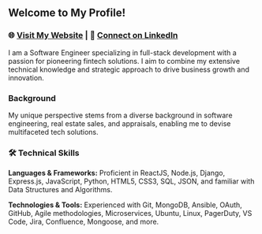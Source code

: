 ## Welcome to My Profile!

### 🌐 [Visit My Website](http://levonalshabi.com) | 🔗 [Connect on LinkedIn](https://www.linkedin.com/in/lalshabi/)

I am a Software Engineer specializing in full-stack development with a passion for pioneering fintech solutions. I aim to combine my extensive technical knowledge and strategic approach to drive business growth and innovation.

### Background
My unique perspective stems from a diverse background in software engineering, real estate sales, and appraisals, enabling me to devise multifaceted tech solutions.

### 🛠️ Technical Skills

**Languages & Frameworks:** Proficient in ReactJS, Node.js, Django, Express.js, JavaScript, Python, HTML5, CSS3, SQL, JSON, and familiar with Data Structures and Algorithms.

**Technologies & Tools:** Experienced with Git, MongoDB, Ansible, OAuth, GitHub, Agile methodologies, Microservices, Ubuntu, Linux, PagerDuty, VS Code, Jira, Confluence, Mongoose, and more.
